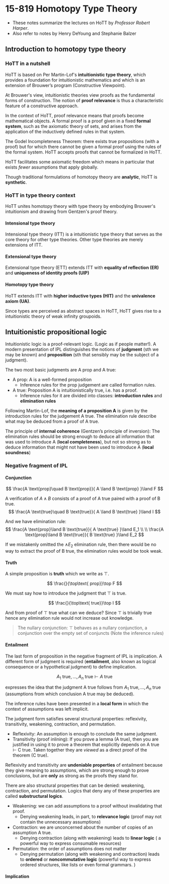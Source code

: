# 15-819 Homotopy Type Theory
- These notes summarize the lectures on HoTT by *Professor Robert Harper*. 
- Also refer to notes by Henry DeYoung and Stephanie Balzer

## Introduction to homotopy type theory
### HoTT in a nutshell
HoTT is based on Per Martin-Lof's **intuitionistic type theory**, which provides a foundation for intuitionistic mathematics and which is an extension of Brouwer’s program (Constructive Viewpoint). 

At Brouwer's view, intuitionistic theories view proofs as the fundamental forms of construction. The notion of **proof relevance** is thus a characteristic feature of a constructive approach.

In the context of HoTT, proof relevance means that proofs become mathematical objects. A formal proof is a proof given in a fixed **formal system**, such as the axiomatic theory of sets, and arises from the
application of the inductively defined rules in that system.

The Godel Incompleteness Theorem: there exists true propositions (with a proof) but for which there cannot be given a formal proof using the rules of the formal system. HoTT accepts proofs that cannot be formalized in HoTT.

HoTT facilitates some axiomatic freedom which means in particular that exists *fewer* assumptions that apply globally.

Though traditional formulations of homotopy theory are **analytic**, HoTT is **synthetic**.

### HoTT in type theory context
HoTT unites homotopy theory with type theory by embodying Brouwer's intuitionism and drawing from Gentzen's proof theory.

#### Intensional type theory
Intensional type theory (ITT) is a intuitionistic type theory that serves as the core theory for other type theories. Other type theories are merely extensions of ITT.

#### Extensional type theory
Extensional type theory (ETT) extends ITT with **equality of reflection (ER)** and **uniqueness of identity proofs (UIP)**

#### Homotopy type theory
HoTT extends ITT with **higher inductive types (HIT)** and the **univalence axiom (UA)**.

Since types are perceived as abstract spaces in HoTT, HoTT gives rise to a intuitionistic theory of weak infinity groupoids.

## Intuitionistic propositional logic
Intuitionistic logic is a proof-relevant logic. (Logic as if people matter!). A modern presentation of IPL distinguishes the notions of **judgment** (sth we may be known) and **proposition** (sth that sensibly may be the subject of a judgment).

The two most basic judgments are A prop and A true:
- A prop: A is a well-formed proposition
  - Inference rules for the prop judgement are called formation rules.
- A true: Proposition A is intuitionistically true, i.e. has a proof.
  - Inference rules for it are divided into classes: **introduction rules** and **elimination rules**

Following Martin-Lof, the **meaning of a proposition A** is given by the introduction rules for the judgement A true. The elimination rule describe what may be deduced from a proof of A true.

The principle of **internal coherence** (Gentzen’s principle of inversion): The elimination rules should be strong enough to deduce all information that was used to introduce A (**local completeness**), but not so strong as to deduce information that might not have been used to introduce A (**local soundness**)

### Negative fragment of IPL
#### Conjunction
$$
\frac{A \text{prop}\quad B \text{prop}}{
    A \land B \text{prop}
}\land F
$$

A verification of $A\land B$ consists of a proof of A true paired with a proof of B true.
$$
\frac{A \text{true}\quad B \text{true}}{
    A \land B \text{true}
}\land I
$$

And we have elimination rule:
$$
\frac{A \text{prop}\land B \text{true}}{
    A \text{true}
}\land E_1
\\ \\
\frac{A \text{prop}\land B \text{true}}{
    B \text{true}
}\land E_2
$$

If we mistakenly omitted the $\land E_2$ elimination rule, then there would be no way to extract the proof of B true, the elimination rules would be took weak.

#### Truth
A simple proposition is **truth** which we write as $\top$.

$$
\frac{}{\top\text{ prop}}\top F
$$

We must say how to introduce the judgment that $\top$ is true.

$$
\frac{}{\top\text{ true}}\top I
$$

And from proof of $\top\text{ true}$ what can we deduce? Since $\top$ is trivially true hence any elimination rule would not increase out knowledge.

> The nullary conjunction: $\top$ behaves as a nullary conjunction, a conjunction over the empty set of conjuncts (Note the inference rules)

#### Entailment 
The last form of proposition in the negative fragment of IPL is implication. A different form of judgment is required (**entailment**, also known as logical consequence or a hypothetical judgment) to define implication.

$$
A_1\text{ true},\dots,A_n\text{ true}\vdash A\text{ true}
$$

expresses the idea that the judgment A true follows from $A_1\text{ true},\dots,A_n\text{ true}$ (assumptions from which conclusion A true may be deduced).

The inference rules have been presented in a **local form** in which the context of assumptions was left implicit.

The judgment form satisfies several structural properties: reflexivity, transitivity, weakening, contraction, and permutation.

- Reflexivity: An assumption is enough to conclude the same judgment.
- Transitivity (proof inlining): If you prove a lemma (A true), then you are justified in using it to prove a theorem that explicitly depends on A true $\vdash$ C true. Taken together they are *viewed* as a direct proof of the theorem (C true).

Reflexivity and transitivity are **undeniable properties** of entailment because they give meaning to assumptions, which are strong enough to prove conclusions, but are **only** as strong as the proofs they stand for.

There are also structural properties that can be denied: weakening, contraction, and permutation. Logics that deny any of these properties are called **substructural logics**.

- Weakening:  we can add assumptions to a proof without invalidating that proof.
  - Denying weakening leads, in part, to **relevance logic** (proof may not contain the unnecessary assumptions)
- Contraction:  we are unconcerned about the number of copies of an assumption A true.
  - Denying contraction (along with weakening) leads to **linear logic** ( a powerful way to express consumable resources)
- Permutation: the order of assumptions does not matter
  - Denying permutation (along with weakening and contraction) leads to **ordered** or **noncommutative logic** (powerful way to express ordered structures, like lists or even formal grammars. )

#### Implication
